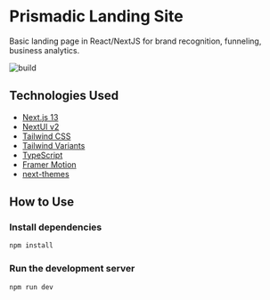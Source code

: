 # Prismadic Landing Site

Basic landing page in React/NextJS for brand recognition, funneling, business analytics.

![build](https://github.com/PrismadicAI/landing/actions/workflows/node.js.yml/badge.svg)

## Technologies Used

- [Next.js 13](https://nextjs.org/docs/getting-started)
- [NextUI v2](https://nextui.org/)
- [Tailwind CSS](https://tailwindcss.com/)
- [Tailwind Variants](https://tailwind-variants.org)
- [TypeScript](https://www.typescriptlang.org/)
- [Framer Motion](https://www.framer.com/motion/)
- [next-themes](https://github.com/pacocoursey/next-themes)

## How to Use

### Install dependencies

```bash
npm install
```

### Run the development server

```bash
npm run dev
```